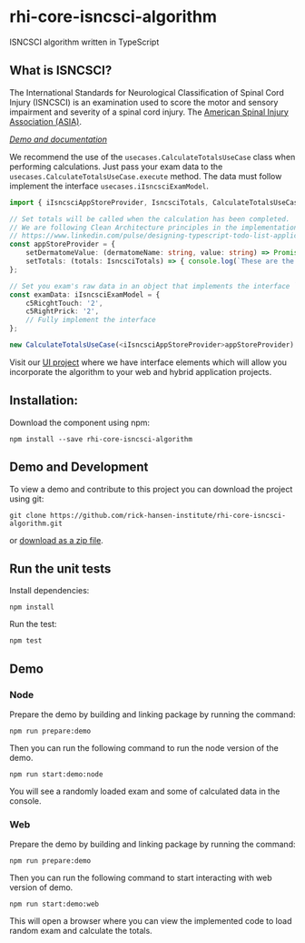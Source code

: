 <!-- Copyright (c) 2017 Rick Hansen Institute. All rights reserved.

This code should not be modified and/or distributed without explicit permission from the Rick Hansen Institute.
Author: RhiTech <tech@rickhanseninstitute.org>
==============================================================================-->

# rhi-core-isncsci-algorithm

ISNCSCI algorithm written in TypeScript

## What is ISNCSCI?
The International Standards for Neurological Classification of Spinal Cord Injury (ISNCSCI) is an examination used to score the motor and sensory impairment and severity of a spinal cord injury. The [American Spinal Injury Association (ASIA)](http://www.asia-spinalinjury.org/).

_[Demo and documentation](https://www.isncscialgorithm.com/SourceCode)_

We recommend the use of the `usecases.CalculateTotalsUseCase` class when performing calculations.
Just pass your exam data to the `usecases.CalculateTotalsUseCase.execute` method.
The data must follow implement the interface  `usecases.iIsncsciExamModel`.

```ts
import { iIsncsciAppStoreProvider, IsncsciTotals, CalculateTotalsUseCase, iIsncsciExamModel } from 'rhi-core-isncsci-algorithm';

// Set totals will be called when the calculation has been completed.
// We are following Clean Architecture principles in the implementation of our use cases:
// https://www.linkedin.com/pulse/designing-typescript-todo-list-application-following-clean-eduardo/?lipi=urn%3Ali%3Apage%3Ad_flagship3_profile_view_base_post_details%3Bo8kh9v7zTOuNHXWXrFhT9g%3D%3D
const appStoreProvider = {
    setDermatomeValue: (dermatomeName: string, value: string) => Promise.resolve(),
    setTotals: (totals: IsncsciTotals) => { console.log(`These are the totals produced by the algorithm: ${totals}`); };
};

// Set you exam's raw data in an object that implements the interface `iIsncsciExamModel`
const examData: iIsncsciExamModel = {
    c5RicghtTouch: '2',
    c5RightPrick: '2',
    // Fully implement the interface
};

new CalculateTotalsUseCase(<iIsncsciAppStoreProvider>appStoreProvider).execute(examData);
```

Visit our [UI project](https://github.com/rick-hansen-institute/rhi-ui-isncsci) where we
have interface elements which will allow you incorporate the algorithm to your
web and hybrid application projects.

## Installation:
Download the component using npm:
```
npm install --save rhi-core-isncsci-algorithm
```

## Demo and Development
To view a demo and contribute to this project you can download the project using git:
```
git clone https://github.com/rick-hansen-institute/rhi-core-isncsci-algorithm.git
```
or [download as a zip file](https://github.com/rick-hansen-institute/rhi-core-isncsci-algorithm/archive/master.zip).

## Run the unit tests
Install dependencies:
```
npm install
```
Run the test:
```
npm test
```

## Demo
### Node
Prepare the demo by building and linking package by running the command:
```
npm run prepare:demo
```
Then you can run the following command to run the node version of the demo.
```
npm run start:demo:node
```
You will see a randomly loaded exam and some of calculated data in the console.

### Web
Prepare the demo by building and linking package by running the command:
```
npm run prepare:demo
```
Then you can run the following command to start interacting with web version of demo.
```
npm run start:demo:web
```
This will open a browser where you can view the implemented code to load random exam and calculate the totals.
